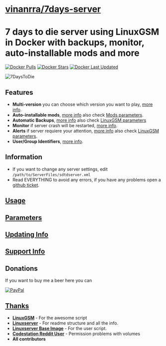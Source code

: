 # [vinanrra/7days-server](https://github.com/vinanrra/Docker-7DaysToDie)

# 7 days to die server using LinuxGSM in Docker with backups, monitor, auto-installable mods and more

[![Docker Pulls](https://img.shields.io/badge/dynamic/json?color=red&label=pulls&query=pull_count&url=https%3A%2F%2Fhub.docker.com%2Fv2%2Frepositories%2Fvinanrra%2F7dtd-server%2F?style=flat-square&color=E68523&logo=docker&logoColor=white)](https://hub.docker.com/r/vinanrra/7dtd-server)
[![Docker Stars](https://img.shields.io/badge/dynamic/json?color=red&label=stars&query=star_count&url=https%3A%2F%2Fhub.docker.com%2Fv2%2Frepositories%2Fvinanrra%2F7dtd-server%2F?style=flat-square&color=E68523&logo=docker&logoColor=white)](https://hub.docker.com/r/vinanrra/7dtd-server)
[![Docker Last Updated](https://img.shields.io/badge/dynamic/json?color=red&label=Last%20Update&query=last_updated&url=https%3A%2F%2Fhub.docker.com%2Fv2%2Frepositories%2Fvinanrra%2F7dtd-server%2F?style=flat-square&color=E68523&logo=docker&logoColor=white)](https://hub.docker.com/r/vinanrra/7dtd-server)

![7DaysToDie](https://raw.githubusercontent.com/vinanrra/Docker-7DaysToDie/master/7dtd.png)

## Features

* **Multi-version** you can choose which version you want to play, [more info](docs/parameters.md#7-days-to-die).
* **Auto-installable mods**, [more info](docs/mods_support.md#mods) also check [Mods parameters](docs/parameters.md#mods).
* **Automatic Backups**, [more info](docs/backups.md) also check [LinuxGSM parameters](docs/parameters.md#linuxgsm)
* **Monitor** if server crash will be restarted, [more info](docs/parameters.md#linuxgsm).
* **Alerts** if server requiere your attention, [more info](docs/alerts.md#alerts) also check [LinuxGSM parameters](docs/parameters.md#linuxgsm).
* **User/Group Identifiers**, [more info](docs/user_groups_identifiers.md).

## Information

* If you want to change any server settings, edit `/path/to/ServerFiles/sdtdserver.xml`
* Read EVERYTHING to avoid any errors, if you have any problems open a [github ticket](https://github.com/vinanrra/Docker-7DaysToDie/issues).

## [Usage](docs/usage.md)

## [Parameters](docs/parameters.md)

## [Updating Info](docs/updating_info.md)

## [Support Info](docs/support.md)

## Donations

   If you want to buy me a beer here you can

   <a href="https://www.paypal.com/cgi-bin/webscr?cmd=_s-xclick&hosted_button_id=25XWMUHD8NZHG&source=url" rel="PayPal">![PayPal](https://www.paypalobjects.com/en_US/i/btn/btn_donate_SM.gif)

## Thanks

* **[LinuxGSM](https://linuxgsm.com/)** - For the awesome script
* **[Linuxserver](https://www.linuxserver.io/)** - For readme structure and all the info.
* **[Linuxserver Base Image](https://github.com/linuxserver/docker-baseimage-ubuntu/blob/bionic/root/etc/cont-init.d/10-adduser)** - For the user script.
* **[Codestation Reddit User](https://www.reddit.com/r/docker/comments/evn3st/permission_problems_with_volumes/fg16w87/)** - Permission problems with volumes
* **All contributors**
